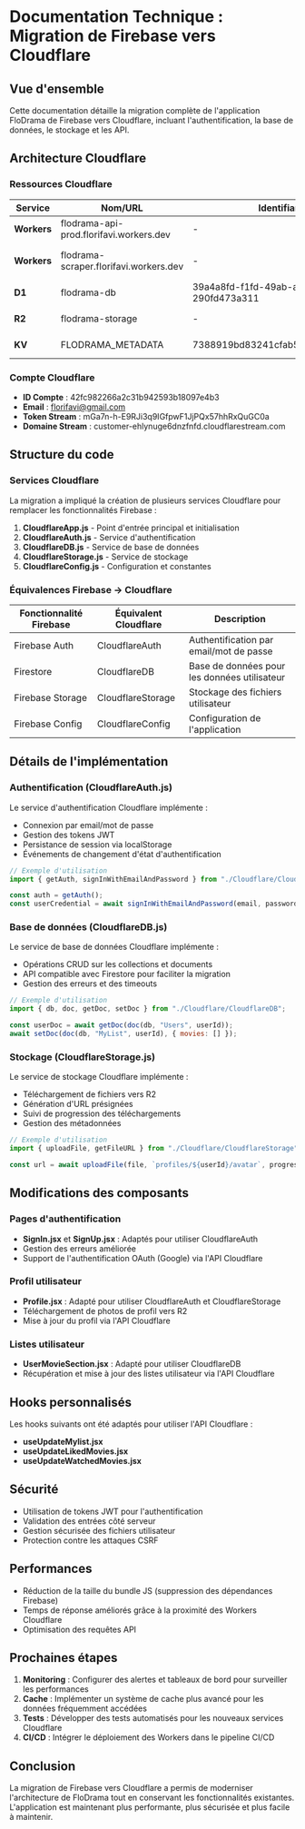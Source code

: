 # Documentation Technique : Migration de Firebase vers Cloudflare

## Vue d'ensemble

Cette documentation détaille la migration complète de l'application FloDrama de Firebase vers Cloudflare, incluant l'authentification, la base de données, le stockage et les API.

## Architecture Cloudflare

### Ressources Cloudflare

| Service | Nom/URL | Identifiant | Description |
|---------|---------|-------------|-------------|
| **Workers** | flodrama-api-prod.florifavi.workers.dev | - | API principale |
| **Workers** | flodrama-scraper.florifavi.workers.dev | - | Service de scraping automatisé |
| **D1** | flodrama-db | 39a4a8fd-f1fd-49ab-abcc-290fd473a311 | Base de données SQL |
| **R2** | flodrama-storage | - | Stockage d'objets |
| **KV** | FLODRAMA_METADATA | 7388919bd83241cfab509b44f819bb2f | Métadonnées et cache |

### Compte Cloudflare

- **ID Compte** : 42fc982266a2c31b942593b18097e4b3
- **Email** : florifavi@gmail.com
- **Token Stream** : mGa7n-h-E9RJi3q9IGfpwF1JjPQx57hhRxQuGC0a
- **Domaine Stream** : customer-ehlynuge6dnzfnfd.cloudflarestream.com

## Structure du code

### Services Cloudflare

La migration a impliqué la création de plusieurs services Cloudflare pour remplacer les fonctionnalités Firebase :

1. **CloudflareApp.js** - Point d'entrée principal et initialisation
2. **CloudflareAuth.js** - Service d'authentification
3. **CloudflareDB.js** - Service de base de données
4. **CloudflareStorage.js** - Service de stockage
5. **CloudflareConfig.js** - Configuration et constantes

### Équivalences Firebase → Cloudflare

| Fonctionnalité Firebase | Équivalent Cloudflare | Description |
|-------------------------|------------------------|-------------|
| Firebase Auth | CloudflareAuth | Authentification par email/mot de passe |
| Firestore | CloudflareDB | Base de données pour les données utilisateur |
| Firebase Storage | CloudflareStorage | Stockage des fichiers utilisateur |
| Firebase Config | CloudflareConfig | Configuration de l'application |

## Détails de l'implémentation

### Authentification (CloudflareAuth.js)

Le service d'authentification Cloudflare implémente :
- Connexion par email/mot de passe
- Gestion des tokens JWT
- Persistance de session via localStorage
- Événements de changement d'état d'authentification

```javascript
// Exemple d'utilisation
import { getAuth, signInWithEmailAndPassword } from "./Cloudflare/CloudflareAuth";

const auth = getAuth();
const userCredential = await signInWithEmailAndPassword(email, password);
```

### Base de données (CloudflareDB.js)

Le service de base de données Cloudflare implémente :
- Opérations CRUD sur les collections et documents
- API compatible avec Firestore pour faciliter la migration
- Gestion des erreurs et des timeouts

```javascript
// Exemple d'utilisation
import { db, doc, getDoc, setDoc } from "./Cloudflare/CloudflareDB";

const userDoc = await getDoc(doc(db, "Users", userId));
await setDoc(doc(db, "MyList", userId), { movies: [] });
```

### Stockage (CloudflareStorage.js)

Le service de stockage Cloudflare implémente :
- Téléchargement de fichiers vers R2
- Génération d'URL présignées
- Suivi de progression des téléchargements
- Gestion des métadonnées

```javascript
// Exemple d'utilisation
import { uploadFile, getFileURL } from "./Cloudflare/CloudflareStorage";

const url = await uploadFile(file, `profiles/${userId}/avatar`, progressCallback);
```

## Modifications des composants

### Pages d'authentification

- **SignIn.jsx** et **SignUp.jsx** : Adaptés pour utiliser CloudflareAuth
- Gestion des erreurs améliorée
- Support de l'authentification OAuth (Google) via l'API Cloudflare

### Profil utilisateur

- **Profile.jsx** : Adapté pour utiliser CloudflareAuth et CloudflareStorage
- Téléchargement de photos de profil vers R2
- Mise à jour du profil via l'API Cloudflare

### Listes utilisateur

- **UserMovieSection.jsx** : Adapté pour utiliser CloudflareDB
- Récupération et mise à jour des listes utilisateur via l'API Cloudflare

## Hooks personnalisés

Les hooks suivants ont été adaptés pour utiliser l'API Cloudflare :
- **useUpdateMylist.jsx**
- **useUpdateLikedMovies.jsx**
- **useUpdateWatchedMovies.jsx**

## Sécurité

- Utilisation de tokens JWT pour l'authentification
- Validation des entrées côté serveur
- Gestion sécurisée des fichiers utilisateur
- Protection contre les attaques CSRF

## Performances

- Réduction de la taille du bundle JS (suppression des dépendances Firebase)
- Temps de réponse améliorés grâce à la proximité des Workers Cloudflare
- Optimisation des requêtes API

## Prochaines étapes

1. **Monitoring** : Configurer des alertes et tableaux de bord pour surveiller les performances
2. **Cache** : Implémenter un système de cache plus avancé pour les données fréquemment accédées
3. **Tests** : Développer des tests automatisés pour les nouveaux services Cloudflare
4. **CI/CD** : Intégrer le déploiement des Workers dans le pipeline CI/CD

## Conclusion

La migration de Firebase vers Cloudflare a permis de moderniser l'architecture de FloDrama tout en conservant les fonctionnalités existantes. L'application est maintenant plus performante, plus sécurisée et plus facile à maintenir.
